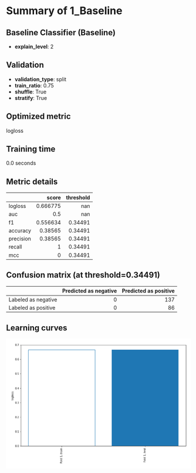 # Summary of 1_Baseline

## Baseline Classifier (Baseline)
- **explain_level**: 2

## Validation
 - **validation_type**: split
 - **train_ratio**: 0.75
 - **shuffle**: True
 - **stratify**: True

## Optimized metric
logloss

## Training time

0.0 seconds

## Metric details
|           |    score |   threshold |
|:----------|---------:|------------:|
| logloss   | 0.666775 |   nan       |
| auc       | 0.5      |   nan       |
| f1        | 0.556634 |     0.34491 |
| accuracy  | 0.38565  |     0.34491 |
| precision | 0.38565  |     0.34491 |
| recall    | 1        |     0.34491 |
| mcc       | 0        |     0.34491 |


## Confusion matrix (at threshold=0.34491)
|                     |   Predicted as negative |   Predicted as positive |
|:--------------------|------------------------:|------------------------:|
| Labeled as negative |                       0 |                     137 |
| Labeled as positive |                       0 |                      86 |

## Learning curves
![Learning curves](learning_curves.png)